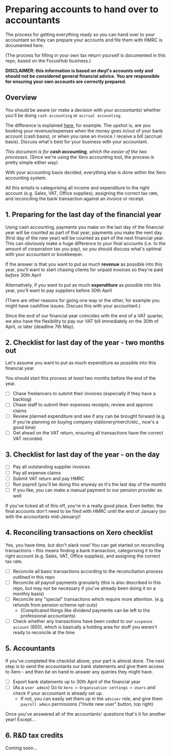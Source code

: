 # Preparing accounts to hand over to accountants

The process for getting everything ready so you can hand over to your accountant so they can prepare your accounts and file them with HMRC is documented here.

(The process for filling in your own tax return yourself is documented in this repo, based on the FocusHub business.)

**DISCLAIMER: this information is based on dwyl's accounts only and should not be considered general financial advice. You are responsible for ensuring your own accounts are correctly prepared.**

## Overview

You should be aware (or make a decision with your accountants) whether you'll be doing `cash accounting` or `accrual accounting`. 

The difference is explained [here](https://www.xero.com/uk/resources/small-business-guides/accounting/cash-vs-accrual-accounting/), for example. 
The upshot is, are you booking your revenue/expenses when the money goes in/out of your bank account (cash basis), or when you raise an invoice / receive a bill (accrual basis). Discuss what's best for your business with your accountant.

_This document is for **cash accounting**, which the easier of the two processes._ (Since we're using the Xero accounting tool, the process is pretty simple either way)

With your accounting basis decided, everything else is done within the Xero accounting system. 

All this entails is categorising all income and expenditure to the right account (e.g. Sales, VAT, Office supplies), assigning the correct tax rate, and reconciling the bank transaction against an invoice or receipt.

## 1. Preparing for the last day of the financial year

Using cash accounting, payments you make on the last day of the financial year will be counted as part of that year; 
payments you make the next day (first day of the new year) will be counted as part of the next financial year. 
This can obviously make a huge difference to your final accounts (i.e. to the amount of corporation tax you pay), so you should discuss what's optimal with your accountant or bookkeeper.

If the answer is that you want to put as much **revenue** as possible into this year, you'll want to start chasing clients for unpaid invoices so they're paid _before_ 30th April

Alternatively, if you want to put as much **expenditure** as possible into this year, you'll want to pay suppliers before 30th April 

(There are other reasons for going one way or the other, for example you might have cashflow issues. Discuss this with your accountant.)

Since the end of our financial year coincides with the end of a VAT quarter, we also have the flexibility to pay our VAT bill immediately on the 30th of April, or later (deadline 7th May).

## 2. Checklist for last day of the year - two months out

Let's assume you want to put as much expenditure as possible into this financial year. 

You should start this process _at least_ two months before the end of the year.

* [ ] Chase freelancers to submit their invoices (especially if they have a backlog)
* [ ] Chase staff to submit their expenses receipts; review and approve claims
* [ ] Review planned expenditure and see if any can be brought forward (e.g. if you're planning on buying company stationery/merch/etc., now's a good time)
* [ ] Get ahead on the VAT return, ensuring all transactions have the correct VAT recorded.

## 3. Checklist for last day of the year - on the day

* [ ] Pay all outstanding supplier invoices
* [ ] Pay all expense claims
* [ ] Submit VAT return and pay HMRC
* [ ] Run payroll (you'll be doing this anyway as it's the last day of the month)
* [ ] If you like, you can make a manual payment to our pension provider as well

If you've ticked all of this off, you're in a really good place. Even better, the final accounts don't need to be filed with HMRC until the end of January (so with the accountants mid-January)!

## 4. Reconciling transactions on Xero checklist

Yes, you have time, but don't slack now! You can get started on reconciling transactions - this means finding a bank transaction, categorising it to the right account (e.g. Sales, VAT, Office supplies), and assigning the correct tax rate.

* [ ] Reconcile all basic transactions according to the reconciliation process outlined in this repo
* [ ] Reconcile all payroll payments granularly (this is also described in this repo, but may not be necessary if you've already been doing it on a monthly basis)
* [ ] Reconcile any "special" transactions which require more attention. (e.g. refunds from pension scheme opt-outs)
  * (Complicated things like dividend payments can be left to the professional accountants)
* [ ] Check whether any transactions have been coded to our `suspense account` (850), which is basically a holding area for stuff you weren't ready to reconcile at the time

## 5. Accountants

If you've completed the checklist above, your part is almost done. The next step is to send the accountants our bank statements and give them access to Xero - and then be on hand to answer any queries they might have.

* [ ] Export bank statements up to 30th April of the financial year
* [ ] (As a `user admin`) Go to `Xero > Organisation settings > Users` and check if your accountant is already set up. 
  * If not, you can easily set them up in the `adviser` role, and give them `payroll admin` permissions ("Invite new user" button, top right)
  
Once you've answered all of the accountants' questions that's it for another year! Except...

## 6. R&D tax credits

Coming soon...
